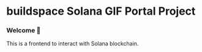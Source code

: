 # buildspace Solana GIF Portal Project

### **Welcome 👋**
This is a frontend to interact with Solana blockchain.
